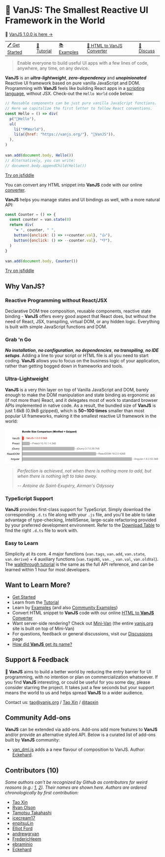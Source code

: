 # 🍦 **VanJS**: The Smallest Reactive UI Framework in the World

📣 [VanJS 1.0.0 is here →](https://github.com/vanjs-org/van/discussions/72)

<div align="center">
  <table>
    <tbody>
      <tr>
        <td>
          <a href="https://vanjs.org/start">🖊️ Get Started</a>
        </td>
        <td>
          <a href="https://vanjs.org/tutorial">📖 Tutorial</a>
        </td>
        <td>
          <a href="https://vanjs.org/demo">📚 Examples</a>
        </td>
        <td>
          <a href="https://vanjs.org/convert">📝 HTML to VanJS Converter</a>
        </td>
        <td>
          <a href="https://github.com/vanjs-org/van/discussions">💬 Discuss</a>
        </td>
      </tr>
    </tbody>
  </table>
</div>

> Enable everyone to build useful UI apps with a few lines of code, anywhere, any time, on any device.

**VanJS** is an ***ultra-lightweight***, ***zero-dependency*** and ***unopinionated*** Reactive UI framework based on pure vanilla JavaScript and DOM. Programming with **VanJS** feels like building React apps in a [scripting language](https://vanjs.org/about#story), without JSX. Check-out the `Hello World` code below:

```javascript
// Reusable components can be just pure vanilla JavaScript functions.
// Here we capitalize the first letter to follow React conventions.
const Hello = () => div(
  p("👋Hello"),
  ul(
    li("🗺️World"),
    li(a({href: "https://vanjs.org/"}, "🍦VanJS")),
  ),
)

van.add(document.body, Hello())
// Alternatively, you can write:
// document.body.appendChild(Hello())
```

[Try on jsfiddle](https://jsfiddle.net/gh/get/library/pure/vanjs-org/vanjs-org.github.io/tree/master/jsfiddle/home/hello)

You can convert any HTML snippet into **VanJS** code with our online [converter](https://vanjs.org/convert).

**VanJS** helps you manage states and UI bindings as well, with a more natural API:

```javascript
const Counter = () => {
  const counter = van.state(0)
  return div(
    "❤️ ", counter, " ",
    button({onclick: () => ++counter.val}, "👍"),
    button({onclick: () => --counter.val}, "👎"),
  )
}

van.add(document.body, Counter())
```

[Try on jsfiddle](https://jsfiddle.net/gh/get/library/pure/vanjs-org/vanjs-org.github.io/tree/master/jsfiddle/home/counter)

## Why VanJS?

### Reactive Programming without React/JSX

Declarative DOM tree composition, reusable components, reactive state binding - **VanJS** offers every good aspect that React does, but without the need of React, JSX, transpiling, virtual DOM, or any hidden logic. Everything is built with simple JavaScript functions and DOM.

### Grab 'n Go

***No installation***, ***no configuration***, ***no dependencies***, ***no transpiling***, ***no IDE setups***. Adding a line to your script or HTML file is all you need to start coding. **VanJS** allows you to focus on the business logic of your application, rather than getting bogged down in frameworks and tools.

### Ultra-Lightweight

**VanJS** is a very thin layer on top of Vanilla JavaScript and DOM, barely enough to make the DOM manipulation and state binding as ergonomic as (if not more than) React, and it delegates most of work to standard browser APIs implemented in native code. As a result, the bundled size of **VanJS** is just 1.6kB (0.9kB gzipped), which is **50~100 times** smaller than most popular UI frameworks, making it the smallest reactive UI framework in the world:

![Size comparison](doc/size_comp.png)

> _Perfection is achieved, not when there is nothing more to add, but when there is nothing left to take away._
>
> _-- Antoine de Saint-Exupéry, Airman's Odyssey_

### TypeScript Support

**VanJS** provides first-class support for TypeScript. Simply download the corresponding `.d.ts` file along with your `.js` file, and you'll be able to take advantage of type-checking, IntelliSense, large-scale refactoring provided by your preferred development environment. Refer to the [Download Table](https://vanjs.org/start#download-table) to find the right `.d.ts` file to work with.

### Easy to Learn

Simplicity at its core. 4 major functions (`van.tags`, `van.add`, `van.state`, `van.derive`) + 4 auxiliary functions (`van.tagsNS`, `van._`, `van.val`, `van.oldVal`). The [walkthrough tutorial](https://vanjs.org/tutorial) is the same as the full API reference, and can be learned within 1 hour for most developers.

## Want to Learn More?

* [Get Started](https://vanjs.org/start)
* Learn from the [Tutorial](https://vanjs.org/tutorial)
* Learn by [Examples](https://vanjs.org/demo) (and also [Community Examples](https://vanjs.org/demo#community-examples))
* Convert HTML snippet to **VanJS** code with our online [HTML to **VanJS** Converter](https://vanjs.org/convert)
* Want server-side rendering? Check out [Mini-Van](https://github.com/vanjs-org/mini-van) (the entire [vanjs.org](https://vanjs.org/) site is built on top of Mini-Van)
* For questions, feedback or general discussions, visit our [Discussions](https://github.com/vanjs-org/van/discussions) page
* [How did **VanJS** get its name?](https://vanjs.org/about#name)

## Support & Feedback

🙏 **VanJS** aims to build a better world by reducing the entry barrier for UI programming, with no intention or plan on commercialization whatsoever. If you find **VanJS** interesting, or could be useful for you some day, please consider starring the project. It takes just a few seconds but your support means the world to us and helps spread **VanJS** to a wider audience.

Contact us: [tao@vanjs.org](mailto:tao@vanjs.org) / [Tao Xin](https://www.linkedin.com/in/tao-xin-64234920/) / [@taoxin](https://twitter.com/taoxin)

## Community Add-ons

**VanJS** can be extended via add-ons. Add-ons add more features to **VanJS** and/or provide an alternative styled API. Below is a curated list of add-ons built by **VanJS** community:

* [van_dml.js](https://github.com/vanjs-org/van/tree/main/addons/van_dml) adds a a new flavour of composition to VanJS. Author: [Eckehard](https://github.com/efpage).

## Contributors (10)

*Some authors can't be recognized by Github as contributors for weird reasons (e.g.: [1](https://github.com/vanjs-org/van/pull/29#issuecomment-1583616491), [2](https://github.com/vanjs-org/van/pull/40#issuecomment-1585307358)). Their names are shown here. Authors are ordered chronologically by first contribution:*

* [Tao Xin](https://github.com/Tao-VanJS)
* [Ryan Olson](https://github.com/ryanolsonx)
* [Tamotsu Takahashi](https://github.com/tamo)
* [icecream17](https://github.com/icecream17)
* [enpitsuLin](https://github.com/enpitsuLin)
* [Elliot Ford](https://github.com/EFord36)
* [andrewgryan](https://github.com/andrewgryan)
* [FredericHeem](https://github.com/FredericHeem)
* [ebraminio](https://github.com/ebraminio)
* [Eckehard](https://github.com/efpage)
